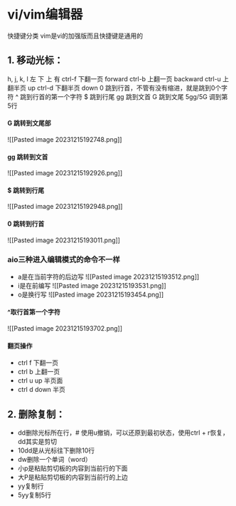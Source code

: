 # vi/vim编辑器

快捷键分类
vim是vi的加强版而且快捷键是通用的

## 1. 移动光标：

h, j, k, l 左 下 上 有
ctrl-f 下翻一页 forward
ctrl-b 上翻一页 backward
ctrl-u 上翻半页 up
ctrl-d 下翻半页 down
0 跳到行首，不管有没有缩进，就是跳到0个字符
^ 跳到行首的第一个字符
$ 跳到行尾
gg 跳到文首
G 跳到文尾
5gg/5G 调到第5行

#### G 跳转到文尾部

![[Pasted image 20231215192748.png]]

#### gg 跳转到文首
![[Pasted image 20231215192926.png]]

#### $ 跳转到行尾
![[Pasted image 20231215192948.png]]

#### 0 跳转到行首
![[Pasted image 20231215193011.png]]

### aio三种进入编辑模式的命令不一样

- a是在当前字符的后边写
![[Pasted image 20231215193512.png]]
- i是在前编写
![[Pasted image 20231215193531.png]]
- o是换行写
![[Pasted image 20231215193454.png]]

#### ^取行首第一个字符
![[Pasted image 20231215193702.png]]

#### 翻页操作

- ctrl f 下翻一页
- ctrl b 上翻一页
- ctrl u up 半页面
- ctrl d down 半页

## 2. 删除复制：

- dd删除光标所在行，# 使用u撤销，可以还原到最初状态，使用ctrl + r恢复，dd其实是剪切
- 10dd是从光标往下删除10行
- dw删除一个单词（word）
- 小p是粘贴剪切板的内容到当前行的下面
- 大P是粘贴剪切板的内容到当前行的上边
- yy复制行
- 5yy复制5行
